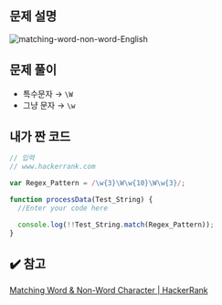 ## 문제 설명

![matching-word-non-word-English](https://user-images.githubusercontent.com/47416686/130359613-f39c7966-ed10-4837-aa08-c263c2199bd6.jpg)

## 문제 풀이

- 특수문자 → `\W`
- 그냥 문자 → `\w`

## 내가 짠 코드

```jsx
// 입력
// www.hackerrank.com

var Regex_Pattern = /\w{3}\W\w{10}\W\w{3}/;

function processData(Test_String) {
  //Enter your code here

  console.log(!!Test_String.match(Regex_Pattern));
}
```

## ✔️ 참고

[Matching Word & Non-Word Character | HackerRank](https://www.hackerrank.com/challenges/matching-word-non-word/problem)
